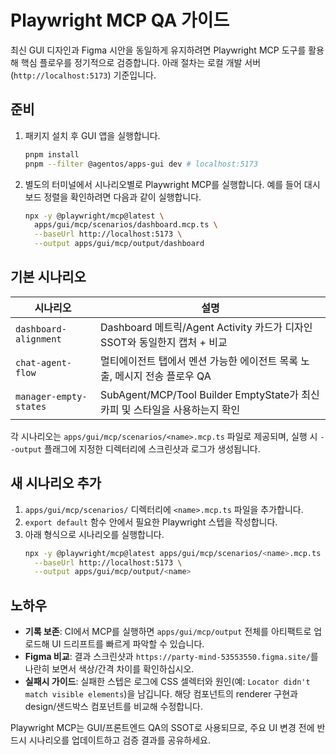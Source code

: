 # Playwright MCP QA 가이드

최신 GUI 디자인과 Figma 시안을 동일하게 유지하려면 Playwright MCP 도구를 활용해 핵심 플로우를 정기적으로 검증합니다. 아래 절차는 로컬 개발 서버(`http://localhost:5173`) 기준입니다.

## 준비

1. 패키지 설치 후 GUI 앱을 실행합니다.
   ```bash
   pnpm install
   pnpm --filter @agentos/apps-gui dev # localhost:5173
   ```
2. 별도의 터미널에서 시나리오별로 Playwright MCP를 실행합니다. 예를 들어 대시보드 정렬을 확인하려면 다음과 같이 실행합니다.
   ```bash
   npx -y @playwright/mcp@latest \
     apps/gui/mcp/scenarios/dashboard.mcp.ts \
     --baseUrl http://localhost:5173 \
     --output apps/gui/mcp/output/dashboard
   ```

## 기본 시나리오

| 시나리오 | 설명 |
| --- | --- |
| `dashboard-alignment` | Dashboard 메트릭/Agent Activity 카드가 디자인 SSOT와 동일한지 캡처 + 비교 |
| `chat-agent-flow` | 멀티에이전트 탭에서 멘션 가능한 에이전트 목록 노출, 메시지 전송 플로우 QA |
| `manager-empty-states` | SubAgent/MCP/Tool Builder EmptyState가 최신 카피 및 스타일을 사용하는지 확인 |

각 시나리오는 `apps/gui/mcp/scenarios/<name>.mcp.ts` 파일로 제공되며, 실행 시 `--output` 플래그에 지정한 디렉터리에 스크린샷과 로그가 생성됩니다.

## 새 시나리오 추가

1. `apps/gui/mcp/scenarios/` 디렉터리에 `<name>.mcp.ts` 파일을 추가합니다.
2. `export default` 함수 안에서 필요한 Playwright 스텝을 작성합니다.
3. 아래 형식으로 시나리오를 실행합니다.
   ```bash
   npx -y @playwright/mcp@latest apps/gui/mcp/scenarios/<name>.mcp.ts \
     --baseUrl http://localhost:5173 \
     --output apps/gui/mcp/output/<name>
   ```

## 노하우

- **기록 보존**: CI에서 MCP를 실행하면 `apps/gui/mcp/output` 전체를 아티팩트로 업로드해 UI 드리프트를 빠르게 파악할 수 있습니다.
- **Figma 비교**: 결과 스크린샷과 `https://party-mind-53553550.figma.site/`를 나란히 보면서 색상/간격 차이를 확인하십시오.
- **실패시 가이드**: 실패한 스텝은 로그에 CSS 셀렉터와 원인(예: `Locator didn't match visible elements`)을 남깁니다. 해당 컴포넌트의 renderer 구현과 design/샌드박스 컴포넌트를 비교해 수정합니다.

Playwright MCP는 GUI/프론트엔드 QA의 SSOT로 사용되므로, 주요 UI 변경 전에 반드시 시나리오를 업데이트하고 검증 결과를 공유하세요.
